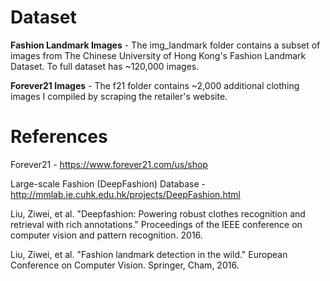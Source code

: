 # Dataset

**Fashion Landmark Images** - The img_landmark folder contains a subset of images from The Chinese University of Hong Kong's Fashion Landmark Dataset. To full dataset has ~120,000 images. 

**Forever21 Images** - The f21 folder contains ~2,000 additional clothing images I compiled by scraping the retailer's website. 

# References

Forever21 - https://www.forever21.com/us/shop

Large-scale Fashion (DeepFashion) Database - http://mmlab.ie.cuhk.edu.hk/projects/DeepFashion.html

Liu, Ziwei, et al. "Deepfashion: Powering robust clothes recognition and retrieval with rich annotations." Proceedings of the IEEE conference on computer vision and pattern recognition. 2016.

Liu, Ziwei, et al. "Fashion landmark detection in the wild." European Conference on Computer Vision. Springer, Cham, 2016.

